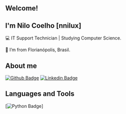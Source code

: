 ## Welcome!

## I'm Nilo Coelho [nnilux]

:computer: IT Support Technician | Studying Computer Science.

:house_with_garden: I’m from Florianópolis, Brasil.

## About me

[![Github Badge](https://img.shields.io/badge/-Github-000?style=flat-square&logo=Github&logoColor=white&link=https://github.com/nnilocoelho)](https://github.com/nnilocoelho) [![Linkedin Badge](https://img.shields.io/badge/-LinkedIn-blue?style=flat-square&logo=Linkedin&logoColor=white&link=https://www.linkedin.com/in/nilojneto/)](https://www.linkedin.com/in/nilojneto/)

## Languages and Tools
[![Python Badge](https://img.shields.io/badge/Python-3776AB?style=for-the-badge&logo=python&logoColor=white)]

